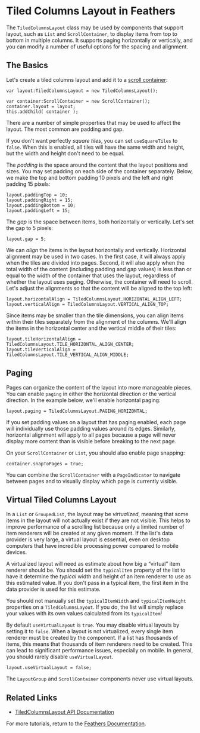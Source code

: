 # Tiled Columns Layout in Feathers

The `TiledColumnsLayout` class may be used by components that support layout, such as `List` and `ScrollContainer`, to display items from top to bottom in multiple columns. It supports paging horizontally or vertically, and you can modify a number of useful options for the spacing and alignment.

## The Basics

Let's create a tiled columns layout and add it to a [scroll container](scroll-container.html):

``` code
var layout:TiledColumnsLayout = new TiledColumnsLayout();
 
var container:ScrollContainer = new ScrollContainer();
container.layout = layout;
this.addChild( container );
```

There are a number of simple properties that may be used to affect the layout. The most common are padding and gap.

If you don't want perfectly *square tiles*, you can set `useSquareTiles` to `false`. When this is enabled, all tiles will have the same width and height, but the width and height don't need to be equal.

The *padding* is the space around the content that the layout positions and sizes. You may set padding on each side of the container separately. Below, we make the top and bottom padding 10 pixels and the left and right padding 15 pixels:

``` code
layout.paddingTop = 10;
layout.paddingRight = 15;
layout.paddingBottom = 10;
layout.paddingLeft = 15;
```

The *gap* is the space between items, both horizontally or vertically. Let's set the gap to 5 pixels:

``` code
layout.gap = 5;
```

We can *align* the items in the layout horizontally and vertically. Horizontal alignment may be used in two cases. In the first case, it will always apply when the tiles are divided into pages. Second, it will also apply when the total width of the content (including padding and gap values) is less than or equal to the width of the container that uses the layout, regardless of whether the layout uses paging. Otherwise, the container will need to scroll. Let's adjust the alignments so that the content will be aligned to the top left:

``` code
layout.horizontalAlign = TiledColumnsLayout.HORIZONTAL_ALIGN_LEFT;
layout.verticalAlign = TiledColumnsLayout.VERTICAL_ALIGN_TOP;
```

Since items may be smaller than the tile dimensions, you can align items within their tiles separately from the alignment of the columns. We'll align the items in the horizontal center and the vertical middle of their tiles:

``` code
layout.tileHorizontalAlign = TiledColumnsLayout.TILE_HORIZONTAL_ALIGN_CENTER;
layout.tileVerticalAlign = TiledColumnsLayout.TILE_VERTICAL_ALIGN_MIDDLE;
```

## Paging

Pages can organize the content of the layout into more manageable pieces. You can enable `paging` in either the horizontal direction or the vertical direction. In the example below, we'll enable horizontal paging:

``` code
layout.paging = TiledColumnsLayout.PAGING_HORIZONTAL;
```

If you set padding values on a layout that has paging enabled, each page will individually use those padding values around its edges. Similarly, horizontal alignment will apply to all pages because a page will never display more content than is visible before breaking to the next page.

On your `ScrollContainer` or `List`, you should also enable page snapping:

``` code
container.snapToPages = true;
```

You can combine the `ScrollContainer` with a `PageIndicator` to navigate between pages and to visually display which page is currently visible.

## Virtual Tiled Columns Layout

In a `List` or `GroupedList`, the layout may be *virtualized*, meaning that some items in the layout will not actually exist if they are not visible. This helps to improve performance of a scrolling list because only a limited number of item renderers will be created at any given moment. If the list's data provider is very large, a virtual layout is essential, even on desktop computers that have incredible processing power compared to mobile devices.

A virtualized layout will need as estimate about how big a “virtual” item renderer should be. You should set the `typicalItem` property of the list to have it determine the *typical* width and height of an item renderer to use as this estimated value. If you don't pass in a typical item, the first item in the data provider is used for this estimate.

You should not manually set the `typicalItemWidth` and `typicalItemHeight` properties on a `TiledColumnsLayout`. If you do, the list will simply replace your values with its own values calculated from its `typicalItem`!

By default `useVirtualLayout` is `true`. You may disable virtual layouts by setting it to `false`. When a layout is not virtualized, every single item renderer must be created by the component. If a list has thousands of items, this means that thousands of item renderers need to be created. This can lead to significant performance issues, especially on mobile. In general, you should rarely disable `useVirtualLayout`.

``` code
layout.useVirtualLayout = false;
```

The `LayoutGroup` and `ScrollContainer` components never use virtual layouts.

## Related Links

-   [TiledColumnsLayout API Documentation](http://feathersui.com/documentation/feathers/layout/TiledColumnsLayout.html)

For more tutorials, return to the [Feathers Documentation](start.html).


